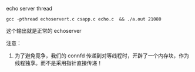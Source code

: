 echo server thread

```shell script
gcc -pthread echoservert.c csapp.c echo.c  && ./a.out 21080
```

这个输出就是正常的 echoserver

注意：

1. 为了避免竞争，我们的 connfd 传递到对等线程时，开辟了一个内存块，作为线程独享。而不是采用指针直接传递！
